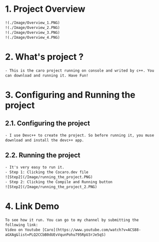 # 1. Project Overview
	!(./Image/Overview_1.PNG)
	!(./Image/Overview_2.PNG)
	!(./Image/Overview_3.PNG)
	!(./Image/Overview_4.PNG)
# 2. What's project ?
	- This is the caro project running on console and writed by c++. You can download and running it. Have Fun!
# 3. Configuring and Running the project
## 2.1. Configuring the project
	- I use Devc++ to create the project. So before running it, you muse download and install the devc++ app. 
## 2.2. Running the project
	- It's very easy to run it.
	- Step 1: Clicking the Cocaro.dev file
	![Step2](/Image/running_the_project.PNG)	
	- Step 2: Clicking the Compile and Running button
	![Step2](/Image/running_the_project_2.PNG)
# 4. Link Demo
	To see how it run. You can go to my channel by submitting the following link:
	Video on Youtube [Caro](https://www.youtube.com/watch?v=ACS88-aGXAg&list=PLQ2CCbB0dUEvVqunPohu795RpU3rJe5qS)
